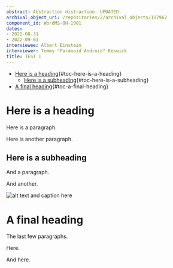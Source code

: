 ```yaml
---
abstract: Abstraction distraction. UPDATED.
archival_object_uri: /repositories/2/archival_objects/117962
component_id: WordMS-OH-1901
dates:
- 2022-08-31
- 2022-09-01
interviewee: Albert Einstein
interviewer: Tommy "Paranoid Android" Keswick
title: TEST 1
---
```


-   [Here is a heading](#here-is-a-heading){#toc-here-is-a-heading}
    -   [Here is a
        subheading](#here-is-a-subheading){#toc-here-is-a-subheading}
-   [A final heading](#a-final-heading){#toc-a-final-heading}

# Here is a heading

Here is a paragraph.

Here is another paragraph.

## Here is a subheading

And a paragraph.

And another.

![alt text and caption
here](WordMS-OH-1901-Cappadocia.jpg "title text here (is useless in most browsers; repurpose?)")

# A final heading

The last few paragraphs.

Here.

And here.
